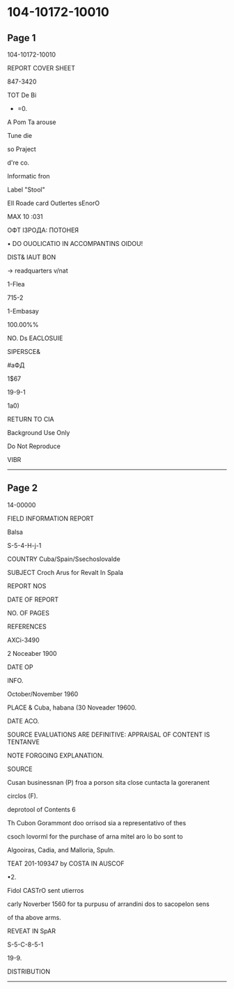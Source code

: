 # 104-10172-10010

## Page 1

104-10172-10010

REPORT COVER SHEET

847-3420

TOT De Bi

- =0.

A Pom Ta arouse

Tune die

so Praject

d're co.

Informatic fron

Label "Stool"

EIl Roade card Outlertes sEnorO

MAX 10 :031

ОФТ ІЗРОДА: ПОТОНЕЯ

• DO OUOLICATIO IN ACCOMPANTINS OIDOU!

DIST& IAUT BON

→ readquarters v/nat

1-Flea

715-2

1-Embasay

100.00%%

NO. Ds EACLOSUIE

SIPERSCE&

#аФД

1$67

19-9-1

1a0)

RETURN TO CIA

Background Use Only

Do Not Reproduce

VIBR

---

## Page 2

14-00000

FIELD INFORMATION REPORT

Balsa

S-5-4-H-j-1

COUNTRY Cuba/Spain/Ssechoslovalde

SUBJECT Croch Arus for Revalt In Spala

REPORT NOS

DATE OF REPORT

NO. OF PAGES

REFERENCES

AXCi-3490

2 Noceaber 1900

DATE OP

INFO.

October/November 1960

PLACE & Cuba, habana (30 Noveader 19600.

DATE ACO.

SOURCE EVALUATIONS ARE DEFINITIVE: APPRAISAL OF CONTENT IS TENTANVE

NOTE FORGOING EXPLANATION.

SOURCE

Cusan businessnan (P) froa a porson sita close cuntacta la goreranent

circlos (F).

deprotool of Contents 6

Th Cubon Gorammont doo orrisod sia a representativo of thes

csoch lovorml for the purchase of arna mitel aro lo bo sont to

Algooiras, Cadia, and Malloria, Spuln.

TEAT 201-109347 by COSTA IN AUSCOF

•2.

Fidol CASTrO sent utierros

carly Noverber 1560 for ta purpusu of arrandini dos to sacopelon sens

of tha above arms.

REVEAT IN SpAR

S-5-C-8-5-1

19-9.

DISTRIBUTION

---

